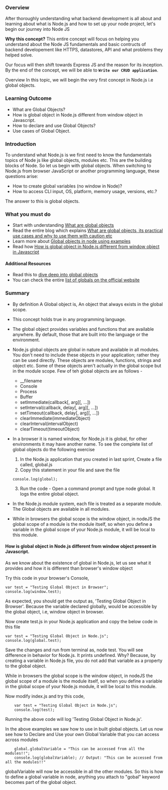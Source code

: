### Overview
After thoroughly understanding what backend development is all about and learning about what is Node.js and how to set up your node project, let's begin our journey into Node JS

**Why this concept?**
This entire concept will focus on helping you understand about the Node JS fundamentals and basic contructs of backend developement like HTTPS, datastores, API and what problems they helped solve.

Our focus will then shift towards Express JS and the reason for its inception. 
By the end of the concept, we will be able to **`Write our CRUD application`**.

Overview
In this topic, we will begin the very first concept in Node.js i.e global objects.

### Learning Outcome
- What are Global Objects?
- How is global object in Node.js different from window object in Javascript.
- How to declare and use Global Objects?
- Use cases of Global Object.

### Introduction
To understand what Node.js is we first need to know the fundamentals topics of Node js like global objects, modules etc. This are the building blocks of Node. So let us begin with global objects.
When switching to Node.js from browser JavaScript or another programming language, these questions arise:
- How to create global variables (no window in Node)?
- How to access CLI input, OS, platform, memory usage, versions, etc.?

The answer to this is global objects. 

### What you must do
- Start with understanding [What are global objects](https://www.tutorialspoint.com/nodejs/nodejs_global_objects.htm)
- Read the entire blog which explains [What are global objects, its practical use cases and why to use them with caution etc](https://stackabuse.com/using-global-variables-in-node-js/)
- Learn more about [Global objects in node using examples](https://www.youtube.com/watch?v=jn8PZNBmKm0&t=7s)
- Read how [How is global object in Node.js different from window object in Javascript](https://blog.logrocket.com/what-is-globalthis-why-use-it/)


#### Additional Resources
- Read this to [dive deep into global objects](https://stackoverflow.com/questions/43627622/what-is-the-global-object-in-nodejs)
- You can check the entire [list of globals on the official website](https://nodejs.org/api/globals.html)

### Summary
- By definition A Global object is, An object that always exists in the global scope.
- This concept holds true in any programming language.
- The global object provides variables and functions that are available anywhere. By default, those that are built into the language or the environment.
- Node.js global objects are global in nature and available in all modules. You don't need to include these objects in your application; rather they can be used directly. These objects are modules, functions, strings and object etc. Some of these objects aren't actually in the global scope but in the module scope. Few of teh global objects are as follows - 
	- __filename
	- Console
	- Process
	- Buffer
	- setImmediate(callback[, arg][, ...])
	- setInterval(callback, delay[, arg][, ...])
	- setTimeout(callback, delay[, arg][, ...])
	- clearImmediate(immediateObject)
	- clearInterval(intervalObject)
	- clearTimeout(timeoutObject)

- In a browser it is named window, for Node.js it is global, for other environments it may have another name. To see the complete list of global objects do the following exercise 
	1. In the Node.js application that you created in last sprint, Create a file called, global.js
	2. Copy this statement in your file and save the file

	```
	console.log(global);
	```
	3. Run the code - Open a command prompt and type node global. It logs the entire global object.

- In the Node.js module system, each file is treated as a separate module. The Global objects are available in all modules.
- While in browsers the global scope is the window object, in nodeJS the global scope of a module is the module itself, so when you define a variable in the global scope of your Node.js module, it will be local to this module.
	
#### How is global object in Node.js different from window object present in Javascript.
As we know about the existence of global in Node.js, let us see what it provides and how it is different than browser's window object

Try this code in your browser's Console,

```
var test = "Testing Global Object in Browser";
console.log(window.test);
```

As expected, you should get the output as, 'Testing Global Object in Browser'. Because the variable declared globally, would be accessible by the global object, i.e, window object in browser.

Now create test.js in your Node.js application and copy the below code in this file

```
var test = "Testing Global Object in Node.js";
console.log(global.test);
```

Save the changes and run from terminal as, node test. You will see difference in behavior for Node.js. It prints undefined. Why? Because, by creating a variable in Node.js file, you do not add that variable as a property to the global object.

While in browsers the global scope is the window object, in nodeJS the global scope of a module is the module itself, so when you define a variable in the global scope of your Node.js module, it will be local to this module.

Now modify index.js and try this code,


```
	var test = "Testing Global Object in Node.js";
	console.log(test);
```

Running the above code will log 'Testing Global Object in Node.js'.

In the above examples we saw how to use in built global objects. Let us now see how to Declare and Use your own Global Variable that you can access across modules

```
	global.globalVariable = "This can be accessed from all the modules!!";
	console.log(globalVariable); // Output: "This can be accessed from all the modules!!"
```

globalVariable will now be accessible in all the other modules. So this is how to define a global variable in node, anything you attach to "gobal" keyword becomes part of the global object.